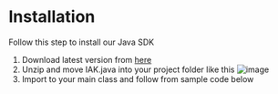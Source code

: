# Installation

Follow this step to install our Java SDK

1. Download latest version from <a href="https://github.com/teguh02/IAK-Java-SDK/releases">here</a>
2. Unzip and move IAK.java into your project folder like this
    ![image](https://user-images.githubusercontent.com/43981051/128820505-52873ddf-f23d-426d-bb34-f2edfc5a2070.png)
3. Import to your main class and follow from sample code below